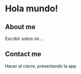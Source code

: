 # Hola mundo!

## About me

Escribir sobre mi...

## Contact me

Hacer el cierre, presentando la app